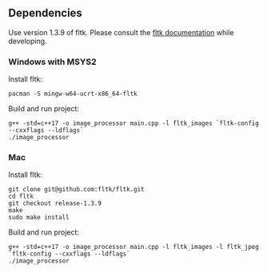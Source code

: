 ## Dependencies
Use version 1.3.9 of fltk. Please consult the [fltk documentation](https://www.fltk.org/doc-1.3) while developing.

### Windows with MSYS2
Install fltk:
```
pacman -S mingw-w64-ucrt-x86_64-fltk
```

Build and run project:
```
g++ -std=c++17 -o image_processor main.cpp -l fltk_images `fltk-config --cxxflags --ldflags`
./image_processor
```

### Mac
Install fltk:
```
git clone git@github.com:fltk/fltk.git
cd fltk
git checkout release-1.3.9
make
sudo make install
```

Build and run project:
```
g++ -std=c++17 -o image_processor main.cpp -l fltk_images -l fltk_jpeg `fltk-config --cxxflags --ldflags`
./image_processor
```
